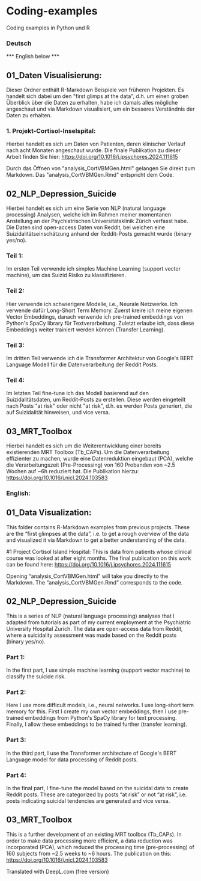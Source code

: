# Coding-examples
Coding examples in Python und R

### Deutsch
*** English below ***
## 01_Daten Visualisierung:

Dieser Ordner enthält R-Markdown Beispiele von früheren Projekten. Es handelt sich dabei um den "first glimps at the data", d.h. um einen groben Überblick über die Daten zu erhalten, habe ich damals alles mögliche angeschaut und via Markdown visualisiert, um ein besseres Verständnis der Daten zu erhalten. 

### 1. Projekt-Cortisol-Inselspital: 
Hierbei handelt es sich um Daten von Patienten, deren klinischer Verlauf nach acht Monaten angeschaut wurde. Die finale Publikation zu dieser Arbeit finden Sie hier: https://doi.org/10.1016/j.jpsychores.2024.111615

Durch das Öffnen von "analysis_CortVBMGen.html" gelangen Sie direkt zum Markdown. Das "analysis_CortVBMGen.Rmd" entspricht dem Code. 


## 02_NLP_Depression_Suicide

Hierbei handelt es sich um eine Serie von NLP (natural language processing) Analysen, welche ich im Rahmen meiner momentanen Anstellung an der Psychiatrischen Universitätsklinik Zürich verfasst habe. Die Daten sind open-access Daten von Reddit, bei welchen eine Suizidalitätseinschätzung anhand der Reddit-Posts gemacht wurde (binary yes/no). 

### Teil 1: 
Im ersten Teil verwende ich simples Machine Learning (support vector machine), um das Suizid Risiko zu klassifizieren. 
### Teil 2: 
Hier verwende ich schwierigere Modelle, i.e., Neurale Netzwerke. Ich verwende dafür Long-Short Term Memory. Zuerst kreire ich meine eigenen Vector Embeddings, danach verwende ich pre-trained embeddings von Python's SpaCy library für Textverarbeitung. Zuletzt erlaube ich, dass diese Embeddings weiter trainiert werden können (Transfer Learning). 
### Teil 3: 
Im dritten Teil verwende ich die Transformer Architektur von Google's BERT Language Modell für die Datenverarbeitung der Reddit Posts. 
### Teil 4: 
Im letzten Teil fine-tune ich das Modell basierend auf den Suizidalitätsdaten, um Reddit-Posts zu erstellen. Diese werden eingeteilt nach Posts "at risk" oder nicht "at risk", d.h. es werden Posts generiert, die auf Suizidalität hinweisen, und vice versa. 

## 03_MRT_Toolbox

Hierbei handelt es sich um die Weiterentwicklung einer bereits existierenden MRT Toolbox (Tb_CAPs). Um die Datenverarbeitung effizienter zu machen, wurde eine Datenreduktion eingebaut (PCA), welche die Verarbeitungszeit (Pre-Processing) von 160 Probanden von ~2.5 Wochen auf ~6h reduziert hat. 
Die Publikation hierzu: https://doi.org/10.1016/j.nicl.2024.103583

### English:
## 01_Data Visualization:

This folder contains R-Markdown examples from previous projects. These are the “first glimpses at the data”, i.e. to get a rough overview of the data and visualized it via Markdown to get a better understanding of the data. 

#1 Project Cortisol Island Hospital: 
This is data from patients whose clinical course was looked at after eight months. The final publication on this work can be found here: https://doi.org/10.1016/j.jpsychores.2024.111615

Opening “analysis_CortVBMGen.html” will take you directly to the Markdown. The “analysis_CortVBMGen.Rmd” corresponds to the code. 


## 02_NLP_Depression_Suicide

This is a series of NLP (natural language processing) analyses that I adapted from tutorials as part of my current employment at the Psychiatric University Hospital Zurich. The data are open-access data from Reddit, where a suicidality assessment was made based on the Reddit posts (binary yes/no). 

### Part 1: 
In the first part, I use simple machine learning (support vector machine) to classify the suicide risk. 
### Part 2: 
Here I use more difficult models, i.e., neural networks. I use long-short term memory for this. First I create my own vector embeddings, then I use pre-trained embeddings from Python's SpaCy library for text processing. Finally, I allow these embeddings to be trained further (transfer learning). 
### Part 3: 
In the third part, I use the Transformer architecture of Google's BERT Language model for data processing of Reddit posts. 
### Part 4: 
In the final part, I fine-tune the model based on the suicidal data to create Reddit posts. These are categorized by posts “at risk” or not “at risk”, i.e. posts indicating suicidal tendencies are generated and vice versa. 

## 03_MRT_Toolbox

This is a further development of an existing MRT toolbox (Tb_CAPs). In order to make data processing more efficient, a data reduction was incorporated (PCA), which reduced the processing time (pre-processing) of 160 subjects from ~2.5 weeks to ~6 hours. 
The publication on this: https://doi.org/10.1016/j.nicl.2024.103583

Translated with DeepL.com (free version)

